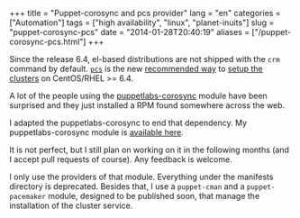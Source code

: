+++
title = "Puppet-corosync and pcs provider"
lang = "en"
categories = ["Automation"]
tags = ["high availability", "linux", "planet-inuits"]
slug = "puppet-corosync-pcs"
date = "2014-01-28T20:40:19"
aliases = ["/puppet-corosync-pcs.html"]
+++

Since the release 6.4, el-based distributions are not shipped with the `crm` command
by default. [`pcs`](http://github.com/feist/pcs) is the new [recommended way](http://blog.clusterlabs.org/blog/2013/pacemaker-on-rhel6-dot-4/) to [setup the clusters](http://blog.clusterlabs.org/blog/2012/pacemaker-and-cluster-filesystems/) on CentOS/RHEL >= 6.4.

A lot of the people using the [puppetlabs-corosync](http://github.com/puppetlabs/puppetlabs-corosync) module
have been surprised and they just installed a RPM found somewhere across the web.

I adapted the puppetlabs-corosync to end that dependency. My puppetlabs-corosync
module is [available here](http://github.com/roidelapluie/puppetlabs-corosync).

It is not perfect, but I still plan on working on it in the following months (and
I accept pull requests of course). Any feedback is welcome.

I only use the providers of that module. Everything under the manifests directory
is deprecated. Besides that, I use a `puppet-cman` and a `puppet-pacemaker` module,
designed to be published soon, that manage the installation of the cluster
service.

